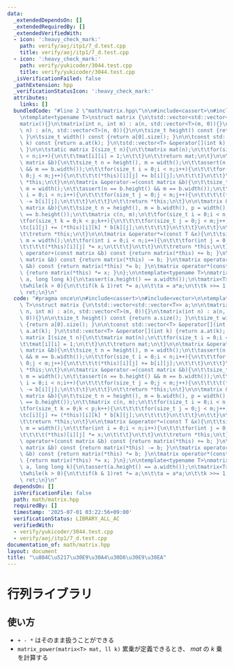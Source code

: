 ```yaml
---
data:
  _extendedDependsOn: []
  _extendedRequiredBy: []
  _extendedVerifiedWith:
  - icon: ':heavy_check_mark:'
    path: verify/aoj/itp1/7_d.test.cpp
    title: verify/aoj/itp1/7_d.test.cpp
  - icon: ':heavy_check_mark:'
    path: verify/yukicoder/3044.test.cpp
    title: verify/yukicoder/3044.test.cpp
  _isVerificationFailed: false
  _pathExtension: hpp
  _verificationStatusIcon: ':heavy_check_mark:'
  attributes:
    links: []
  bundledCode: "#line 2 \"math/matrix.hpp\"\n\n#include<cassert>\n#include<vector>\n\
    \ntemplate<typename T>\nstruct matrix {\n\tstd::vector<std::vector<T>> a;\n\n\t\
    matrix(){}\n\tmatrix(int n, int m) : a(n, std::vector<T>(m, 0)){}\n\tmatrix(int\
    \ n) : a(n, std::vector<T>(n, 0)){}\n\n\tsize_t height() const {return a.size();\
    \ }\n\tsize_t width() const {return a[0].size(); }\n\n\tconst std::vector<T> &operator[](int\
    \ k) const {return a.at(k); }\n\tstd::vector<T> &operator[](int k) {return a.at(k);\
    \ }\n\n\tstatic matrix I(size_t n){\n\t\tmatrix mat(n);\n\t\tfor(size_t i = 0;i\
    \ < n;i++){\n\t\t\tmat[i][i] = 1;\n\t\t}\n\t\treturn mat;\n\t}\n\n\tmatrix &operator+=(const\
    \ matrix &b){\n\t\tsize_t n = height(), m = width();\n\t\tassert(n == b.height()\
    \ && m == b.width());\n\t\tfor(size_t i = 0;i < n;i++){\n\t\t\tfor(size_t j =\
    \ 0;j < m;j++){\n\t\t\t\t(*this)[i][j] += b[i][j];\n\t\t\t}\n\t\t}\n\t\treturn\
    \ *this;\n\t}\n\n\tmatrix &operator-=(const matrix &b){\n\t\tsize_t n = height(),\
    \ m = width();\n\t\tassert(n == b.height() && m == b.width());\n\t\tfor(size_t\
    \ i = 0;i < n;i++){\n\t\t\tfor(size_t j = 0;j < m;j++){\n\t\t\t\t(*this)[i][j]\
    \ -= b[i][j];\n\t\t\t}\n\t\t}\n\t\treturn *this;\n\t}\n\n\tmatrix &operator*=(const\
    \ matrix &b){\n\t\tsize_t n = height(), m = b.width(), p = width();\n\t\tassert(p\
    \ == b.height());\n\t\tmatrix c(n, m);\n\t\tfor(size_t i = 0;i < n;i++){\n\t\t\
    \tfor(size_t k = 0;k < p;k++){\n\t\t\t\tfor(size_t j = 0;j < m;j++){\n\t\t\t\t\
    \tc[i][j] += (*this)[i][k] * b[k][j];\n\t\t\t\t}\n\t\t\t}\n\t\t}\n\t\ta.swap(c.a);\n\
    \t\treturn *this;\n\t}\n\n\tmatrix &operator*=(const T &x){\n\t\tsize_t n = height(),\
    \ m = width();\n\t\tfor(int i = 0;i < n;i++){\n\t\t\tfor(int j = 0;j < m;j++){\n\
    \t\t\t\t(*this)[i][j] *= x;\n\t\t\t}\n\t\t}\n\t\treturn *this;\n\t}\n\n\tmatrix\
    \ operator+(const matrix &b) const {return matrix(*this) += b; }\n\tmatrix operator-(const\
    \ matrix &b) const {return matrix(*this) -= b; }\n\tmatrix operator*(const matrix\
    \ &b) const {return matrix(*this) *= b; }\n\tmatrix operator*(const T &x) const\
    \ {return matrix(*this) *= x; }\n};\n\ntemplate<typename T>\nmatrix<T> matrix_power(matrix<T>\
    \ a, long long k){\n\tassert(a.height() == a.width());\n\tmatrix<T> ret = matrix<T>::I(a.height());\n\
    \twhile(k > 0){\n\t\tif(k & 1)ret *= a;\n\t\ta = a*a;\n\t\tk >>= 1;\n\t}\n\treturn\
    \ ret;\n}\n"
  code: "#pragma once\n\n#include<cassert>\n#include<vector>\n\ntemplate<typename\
    \ T>\nstruct matrix {\n\tstd::vector<std::vector<T>> a;\n\n\tmatrix(){}\n\tmatrix(int\
    \ n, int m) : a(n, std::vector<T>(m, 0)){}\n\tmatrix(int n) : a(n, std::vector<T>(n,\
    \ 0)){}\n\n\tsize_t height() const {return a.size(); }\n\tsize_t width() const\
    \ {return a[0].size(); }\n\n\tconst std::vector<T> &operator[](int k) const {return\
    \ a.at(k); }\n\tstd::vector<T> &operator[](int k) {return a.at(k); }\n\n\tstatic\
    \ matrix I(size_t n){\n\t\tmatrix mat(n);\n\t\tfor(size_t i = 0;i < n;i++){\n\t\
    \t\tmat[i][i] = 1;\n\t\t}\n\t\treturn mat;\n\t}\n\n\tmatrix &operator+=(const\
    \ matrix &b){\n\t\tsize_t n = height(), m = width();\n\t\tassert(n == b.height()\
    \ && m == b.width());\n\t\tfor(size_t i = 0;i < n;i++){\n\t\t\tfor(size_t j =\
    \ 0;j < m;j++){\n\t\t\t\t(*this)[i][j] += b[i][j];\n\t\t\t}\n\t\t}\n\t\treturn\
    \ *this;\n\t}\n\n\tmatrix &operator-=(const matrix &b){\n\t\tsize_t n = height(),\
    \ m = width();\n\t\tassert(n == b.height() && m == b.width());\n\t\tfor(size_t\
    \ i = 0;i < n;i++){\n\t\t\tfor(size_t j = 0;j < m;j++){\n\t\t\t\t(*this)[i][j]\
    \ -= b[i][j];\n\t\t\t}\n\t\t}\n\t\treturn *this;\n\t}\n\n\tmatrix &operator*=(const\
    \ matrix &b){\n\t\tsize_t n = height(), m = b.width(), p = width();\n\t\tassert(p\
    \ == b.height());\n\t\tmatrix c(n, m);\n\t\tfor(size_t i = 0;i < n;i++){\n\t\t\
    \tfor(size_t k = 0;k < p;k++){\n\t\t\t\tfor(size_t j = 0;j < m;j++){\n\t\t\t\t\
    \tc[i][j] += (*this)[i][k] * b[k][j];\n\t\t\t\t}\n\t\t\t}\n\t\t}\n\t\ta.swap(c.a);\n\
    \t\treturn *this;\n\t}\n\n\tmatrix &operator*=(const T &x){\n\t\tsize_t n = height(),\
    \ m = width();\n\t\tfor(int i = 0;i < n;i++){\n\t\t\tfor(int j = 0;j < m;j++){\n\
    \t\t\t\t(*this)[i][j] *= x;\n\t\t\t}\n\t\t}\n\t\treturn *this;\n\t}\n\n\tmatrix\
    \ operator+(const matrix &b) const {return matrix(*this) += b; }\n\tmatrix operator-(const\
    \ matrix &b) const {return matrix(*this) -= b; }\n\tmatrix operator*(const matrix\
    \ &b) const {return matrix(*this) *= b; }\n\tmatrix operator*(const T &x) const\
    \ {return matrix(*this) *= x; }\n};\n\ntemplate<typename T>\nmatrix<T> matrix_power(matrix<T>\
    \ a, long long k){\n\tassert(a.height() == a.width());\n\tmatrix<T> ret = matrix<T>::I(a.height());\n\
    \twhile(k > 0){\n\t\tif(k & 1)ret *= a;\n\t\ta = a*a;\n\t\tk >>= 1;\n\t}\n\treturn\
    \ ret;\n}\n"
  dependsOn: []
  isVerificationFile: false
  path: math/matrix.hpp
  requiredBy: []
  timestamp: '2025-07-01 03:22:56+09:00'
  verificationStatus: LIBRARY_ALL_AC
  verifiedWith:
  - verify/yukicoder/3044.test.cpp
  - verify/aoj/itp1/7_d.test.cpp
documentation_of: math/matrix.hpp
layout: document
title: "\u884C\u5217\u30E9\u30A4\u30D6\u30E9\u30EA"
---
```


# 行列ライブラリ

## 使い方

- ``+ - *`` はそのまま扱うことができる
- ``matrix_power(matrix<T> mat, ll k)`` 累乗が定義できるとき、 $mat$ の $k$ 乗を計算する
